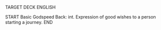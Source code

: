 TARGET DECK
ENGLISH

START
Basic
Godspeed
Back: int. Expression of good wishes to a person starting a journey.
END

